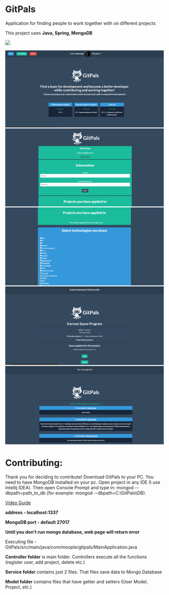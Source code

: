 # GitPals
Application for finding people to work together with on different projects

This project uses **Java, Spring, MongoDB**

<a href="https://igg.me/at/TGp746dUUjs/x/15701845"><img src="https://i.imgur.com/8C7Gf1G.png"></a>


![image](gallery/main.png)
![image](gallery/d1.png)
![image](gallery/d2.png)
![image](gallery/project1.png)
![image](gallery/messages.png)

# Contributing:
Thank you for deciding to contribute! Download GitPals to your PC. You need to have MongoDB installed on your pc.
Open project in any IDE (I use Intellij IDEA). Then open Console Prompt and type in: mongod --dbpath=path_to_db (for example: mongod --dbpath=C:\GitPals\DB). 

[Video Guide](https://youtu.be/JbvxJyXmOEM)

**address - localhost:1337**

**MongoDB port - default 27017**

**Until you don't run mongo database, web page will return error**

Executing file - GitPals/src/main/java/com/moople/gitpals/MainApplication.java

**Controller folder** is main folder. Controllers execute all the functions (register user, add project, delete etc.)

**Service folder** contains just 2 files. That files save data to Mongo Database

**Model folder** contains files that have getter and setters (User Model, Project, etc.)
